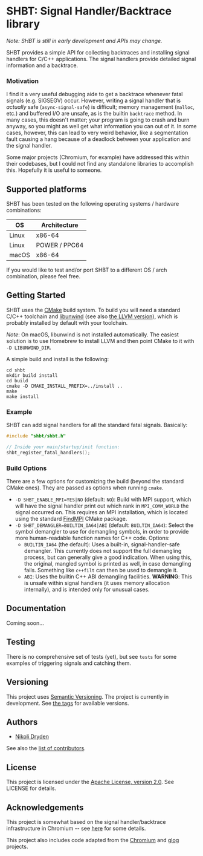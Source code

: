 # SHBT: Signal Handler/Backtrace library

_Note: SHBT is still in early development and APIs may change._

SHBT provides a simple API for collecting backtraces and installing
signal handlers for C/C++ applications. The signal handlers provide
detailed signal information and a backtrace.

### Motivation

I find it a very useful debugging aide to get a backtrace whenever
fatal signals (e.g. SIGSEGV) occur. However, writing a signal handler
that is _actually_ safe (`async-signal-safe`) is difficult; memory
management (`malloc`, etc.) and buffered I/O are unsafe, as is the
builtin `backtrace` method. In many cases, this doesn't matter; your
program is going to crash and burn anyway, so you might as well get
what information you can out of it. In some cases, however, this can
lead to very weird behavior, like a segmentation fault causing a hang
because of a deadlock between your application and the signal handler.

Some major projects (Chromium, for example) have addressed this within
their codebases, but I could not find any standalone libraries to
accomplish this. Hopefully it is useful to someone.

## Supported platforms

SHBT has been tested on the following operating systems / hardware
combinations:

OS | Architecture
-- | ------------
Linux | x86-64
Linux | POWER / PPC64
macOS | x86-64

If you would like to test and/or port SHBT to a different OS / arch
combination, please feel free.

## Getting Started

SHBT uses the [CMake](https://cmake.org/) build system. To build you
will need a standard C/C++ toolchain and
[libunwind](https://www.nongnu.org/libunwind/) (see also
[the LLVM version](https://github.com/llvm-mirror/libunwind)),
which is probably installed by default with your toolchain.

_Note_: On macOS, libunwind is not installed automatically. The
easiest solution is to use Homebrew to install LLVM and then point
CMake to it with `-D LIBUNWIND_DIR`.

A simple build and install is the following:
```
cd shbt
mkdir build install
cd build
cmake -D CMAKE_INSTALL_PREFIX=../install ..
make
make install
```

### Example

SHBT can add signal handlers for all the standard fatal signals.
Basically:

```C
#include "shbt/shbt.h"

// Inside your main/startup/init function:
shbt_register_fatal_handlers();
```

### Build Options

There are a few options for customizing the build (beyond the standard
CMake ones). They are passed as options when running `cmake`.

* `-D SHBT_ENABLE_MPI=YES|NO` (default: `NO`): Build with MPI support,
  which will have the signal handler print out which rank in
  `MPI_COMM_WORLD` the signal occurred on. This requires an MPI
  installation, which is located using the standard
  [FindMPI](https://cmake.org/cmake/help/latest/module/FindMPI.html)
  CMake package.
* `-D SHBT_DEMANGLER=BUILTIN_IA64|ABI` (default: `BUILTIN_IA64`):
  Select the symbol demangler to use for demangling symbols, in order
  to provide more human-readable function names for C++ code. Options:
  * `BUILTIN_IA64` (the default): Uses a built-in, signal-handler-safe
    demangler. This currently does not support the full demangling
    process, but can generally give a good indication. When using
    this, the original, mangled symbol is printed as well, in case
    demangling fails. Something like `c++filt` can then be used to
    demangle it.
  * `ABI`: Uses the builtin C++ ABI demangling facilities.
    **WARNING**: This is unsafe within signal handlers (it uses memory
    allocation internally), and is intended only for unusual cases.

## Documentation

Coming soon...

## Testing

There is no comprehensive set of tests (yet), but see `tests` for some
examples of triggering signals and catching them.

## Versioning

This project uses [Semantic Versioning](https://semver.org/). The
project is currently in development. See
[the tags](https://github.com/ndryden/shbt/tags) for available
versions.

## Authors

* [Nikoli Dryden](https://ndryden.com/)

See also the
[list of contributors](https://github.com/ndryden/shbt/contributors).

## License

This project is licensed under the
[Apache License, version 2.0](https://www.apache.org/licenses/LICENSE-2.0).
See LICENSE for details.

## Acknowledgements

This project is somewhat based on the signal handler/backtrace
infrastructure in Chromium -- see
[here](http://phajdan-jr.blogspot.com/2013/01/signal-handler-safety-re-entering-malloc.html)
for some details.

This project also includes code adapted from the
[Chromium](https://github.com/chromium/chromium)
and
[glog](https://github.com/google/glog)
projects.
